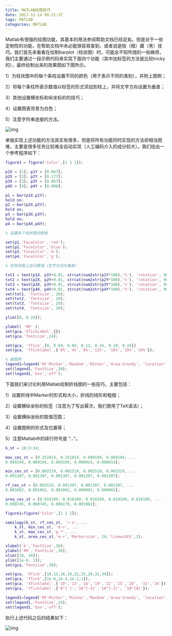 ```yaml
---
title: MATLAB绘图技巧
date: 2017-12-14 09:21:37
tags: MATLAB
categories: MATLAB
---
```


Matlab有很强的绘图功能，其基本的用法参阅帮助文档已经足矣。但是对于一些定制性的功能，在帮助文档中未必能很容易查到，或者说是隐（暗）藏（黑）技巧。我们首先来看看在绘制barplot（柱状图）时，可能会不知所措的一些麻烦，我们主要通过一段示例代码来实现下面四个功能（其中加标签的方法是比较tricky的），最终绘制出来的效果图如下图所示。

1）为柱状图中的每个条柱设置不同的颜色（用于表示不同的类别），并附上图例；

2）将每个条柱所表示数值以标签的形式添加到柱上，并将文字方向设置为垂直；

3）其他设置横坐标和纵坐标的的技巧；

4）设置图表背景为白色；

5）注意字符串连接的方法。

![img](http://img.blog.csdn.net/20161004222533770)

  <!--more-->

单独实现上述功能的方法其实有很多，但是将所有功能同时实现的方法却相当困难，主要是很多任务比较难全自动实现（人工编码介入的成分较大）。我们给出一个参考程序如下：

```matlab
figure1 = figure('Color',[1 1 1]);

p1X = [1]; p1Y = [0.067];
p2X = [2]; p2Y = [0.177];
p3X = [3]; p3Y = [0.067];
p4X = [4]; p4Y = [0.096];

p1 = bar(p1X,p1Y);
hold on;
p2 = bar(p2X,p2Y);
hold on;
p3 = bar(p3X,p3Y);
hold on;
p4 = bar(p4X,p4Y);

% 设置各个柱状图的颜色

set(p1,'FaceColor','red');
set(p2,'FaceColor','blue');
set(p3,'FaceColor','m');
set(p4,'FaceColor','g');

% 在柱状图上显示数值（文字方向为垂直）

txt1 = text(p1X, p1Y+0.01, strcat(num2str(p1Y*100),'%'), 'rotation', 90);
txt2 = text(p2X, p2Y+0.01, strcat(num2str(p2Y*100),'%'), 'rotation', 90);
txt3 = text(p3X, p3Y+0.01, strcat(num2str(p3Y*100),'%'), 'rotation', 90);
txt4 = text(p4X, p4Y+0.01, strcat(num2str(p4Y*100),'%'), 'rotation', 90);
set(txt1, 'fontsize', 20);
set(txt2, 'fontsize', 20);
set(txt3, 'fontsize', 20);
set(txt4, 'fontsize', 20);

ylim([0, 0.24]);

ylabel( 'RR' );
set(gca,'XTickLabel',{})
set(gca,'fontsize',24);

set(gca, 'YTick',[0, 0.04, 0.08, 0.12, 0.16, 0.20, 0.24])
set(gca, 'YTicklabel',{'0%','4%','8%','12%', '16%','20%','24%'});

% 画图例
legend1=legend('RF-MinVar','MaxDom','MinVar','Area-Greedy', 'location','northeast');
set(legend1,'FontSize',20);
set(legend1,'box','off');

```

下面我们来讨论利用Matlab绘制折线图的一些技巧，主要包括：

1）设置折线中Marker的形式和大小，折线的线形和粗细；

2）设置横纵坐标的标签（注意为了写出幂次，我们使用了TeX语法）；

3）设置横纵坐标的取值范围；

4）设置图例的形式及位置等；

5）注意Matlab中的续行符号是 “...”。

```matlab
k_st = 10:3:34;

max_ces_st = [0.251014, 0.251014, 0.089194, 0.089194, ...
0.089194, 0.089194, 0.089194, 0.000014, 0.000014];

min_ces_st = [0.002519, 0.002519, 0.002519, 0.002519, ...
0.001307, 0.001307, 0.001307, 0.001307, 0.001307];

rf_ces_st = [0.002519, 0.001307, 0.001307, 0.001307, ...
0.001062, 0.001062, 0.001062, 0.000001, 0.000001];

area_ces_st = [0.010109, 0.010109, 0.010109, 0.010109, 0.010109, ...
0.008745, 0.008745, 0.006179, 0.001982];

figure1=figure('Color',[1 1 1]);

semilogy(k_st, rf_ces_st, 'r-o', ...
	k_st, min_ces_st, 'b-v', ...
	k_st, max_ces_st,'g-*', ...
	k_st, area_ces_st,'m-+','Markersize', 24,'linewidth',2);

xlabel('k','FontSize',36);
ylabel('RR','FontSize',36);
xlim([10, 34]);
ylim([1e-6, 1]);
set(gca,'fontsize',30);

set(gca, 'XTick',[10,13,16,19,22,25,28,31,34]);
set(gca, 'YTick',[1e-6,1e-4,1e-2,1]);
set(gca, 'XTicklabel',{'10','13','16','19','22','25','28', '31','34'});
set(gca, 'YTicklabel',{'0^{ }','10^{-4}','10^{-2}', '10^{0}'});

legend1=legend('RF-MinVar','MinVar','MaxDom','Area-Greedy', 'location','southwest');
set(legend1,'FontSize',24);
set(legend1,'box','off');
```

执行上述代码之后的结果如下：

![img](http://img.blog.csdn.net/20161004225415340)